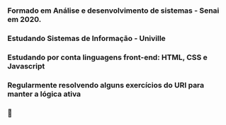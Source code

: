 ### Formado em Análise e desenvolvimento de sistemas - Senai em 2020.

### Estudando Sistemas de Informação - Univille

### Estudando por conta linguagens front-end: HTML, CSS e Javascript 
### Regularmente resolvendo alguns exercícios do URI para manter a lógica ativa
### 👋

<!--
**joaoschmalz/joaoschmalz** is a ✨ _special_ ✨ repository because its `README.md` (this file) appears on your GitHub profile.

Here are some ideas to get you started:

- 🔭 I’m currently working on ...
- 🌱 I’m currently learning ...
- 👯 I’m looking to collaborate on ...
- 🤔 I’m looking for help with ...
- 💬 Ask me about ...
- 📫 How to reach me: ...
- 😄 Pronouns: ...
- ⚡ Fun fact: ...
-->
